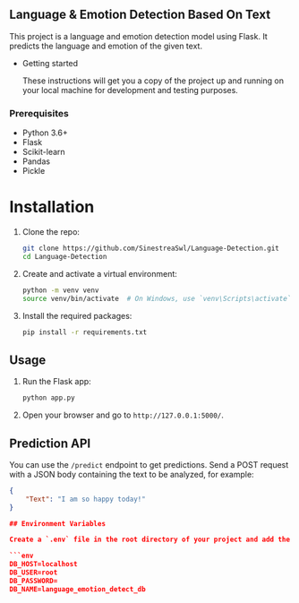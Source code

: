 ## Language & Emotion Detection Based On Text

  This project is a language and emotion detection model using Flask. It predicts the language and emotion of the given text.

- Getting started
 
  These instructions will get you a copy of the project up and running on your local machine for development and testing purposes.

### Prerequisites
- Python 3.6+
- Flask
- Scikit-learn
- Pandas
- Pickle


# Installation
1. Clone the repo:
   ```sh
   git clone https://github.com/SinestreaSwl/Language-Detection.git
   cd Language-Detection
   ```

2. Create and activate a virtual environment:
    ```sh
    python -m venv venv
    source venv/bin/activate  # On Windows, use `venv\Scripts\activate`
    ```
    
3. Install the required packages:
    ```sh
    pip install -r requirements.txt
    ```

## Usage
1. Run the Flask app:
   ```sh
   python app.py
   ```

2. Open your browser and go to `http://127.0.0.1:5000/`.

## Prediction API

You can use the `/predict` endpoint to get predictions. Send a POST request with a JSON body containing the text to be analyzed, for example:
```json
{
    "Text": "I am so happy today!"
}

## Environment Variables

Create a `.env` file in the root directory of your project and add the following:

```env
DB_HOST=localhost
DB_USER=root
DB_PASSWORD=
DB_NAME=language_emotion_detect_db
```
